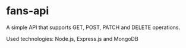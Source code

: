 # fans-api

A simple API that supports GET, POST, PATCH and DELETE operations.

Used technologies: Node.js, Express.js and MongoDB
